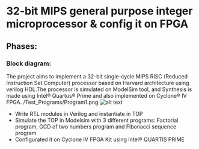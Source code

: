 # 32-bit MIPS general purpose integer microprocessor & config it on FPGA


## Phases:

### Block diagram:
  The project aims to implement a 32-bit single-cycle MIPS RISC (Reduced Instruction Set Computer) processor based on Harvard architecture using verilog HDL.The   processor is simulated on ModelSim tool, and Synthesis is made using Intel® Quartus® Prime and also implemented on Cyclone® IV FPGA.
  /Test_Programs/Program1.png
  ![alt text][id]

[id]: /Test_Programs/Program1.png "Title"
- Write RTL modules in Verilog and instantiate in TOP
- Simulate the TOP in Modelsim with 3 different programs: Factorial program, GCD of 
  two numbers program and Fibonacci sequence program
- Configurated it on Cyclone IV FPGA Kit using Intel® QUARTIS PRIME

